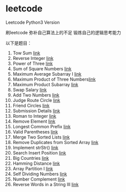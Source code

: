 # leetcode
Leetcode Python3 Version 

刷leetcode 弥补自己算法上的不足
锻炼自己的逻辑思考能力


以下是题目：


1. Tow Sum [link](https://leetcode.com/problems/two-sum/description/) 
2. Reverse Integer [link](https://leetcode.com/problems/reverse-integer/description/)
3. Power of Three [link](https://leetcode.com/problems/power-of-three/description/)
4. Sum of Square Numbers [link](https://leetcode.com/problems/sum-of-square-numbers/description/)
5. Maximum Average Subarray I [link](https://leetcode.com/problems/maximum-average-subarray-i/description/)
6. Maximum Product of Three Numbers[link](https://leetcode.com/problems/maximum-product-of-three-numbers/description/)
7. Maximum Product Subarray [link](https://leetcode.com/problems/maximum-product-subarray/description/)
8. Swap Salary [link](https://leetcode.com/problems/swap-salary/description/)
9. Add Two Numbers [link](https://leetcode.com/problems/add-two-numbers/description/)
10. Judge Route Circle [link](https://leetcode.com/problems/judge-route-circle/description/)
11. Friend Circles [link](https://leetcode.com/problems/friend-circles/discuss/)
12. Submission Details [link](https://leetcode.com/problems/set-mismatch/description/)
13. Roman to Integer [link](https://leetcode.com/problems/roman-to-integer/description/g)
14. Remove Element [link](https://leetcode.com/problems/remove-element/)
15. Longest Common Prefix [link](https://leetcode.com/problems/longest-common-prefix/)
16. Valid Parentheses [link](https://leetcode.com/problems/valid-parentheses/description/)
17. Merge Two Sorted Lists [link](https://leetcode.com/problems/merge-two-sorted-lists/description/)
18. Remove Duplicates from Sorted Array [link](https://leetcode.com/problems/remove-duplicates-from-sorted-array/description/)
19. Implement strStr() [link](https://leetcode.com/problems/implement-strstr/description/)
20. Search Insert Position [link](https://leetcode.com/problems/search-insert-position/description/Ï)
21. Big Countries [link](https://leetcode.com/problems/big-countries/description/)
22. Hamming Distance [link](https://leetcode.com/problems/hamming-distance/description/)
23. Array Partition I [link](https://leetcode.com/problems/array-partition-i/description/)
24. Self Dividing Numbers [link](https://leetcode.com/problems/self-dividing-numbers/description/)
25. Number Complement [link](https://leetcode.com/problems/number-complement/description/)
26. Reverse Words in a String III [link](https://leetcode.com/problems/reverse-words-in-a-string-iii/description/)